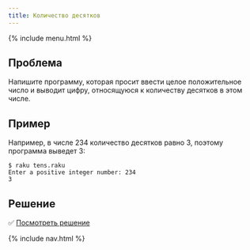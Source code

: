 ```yaml
---
title: Количество десятков
---
```


{% include menu.html %}

## Проблема

Напишите программу, которая просит ввести целое положительное число и выводит
цифру, относящуюся к количеству десятков в этом числе.

## Пример

Например, в числе 234 количество десятков равно 3, поэтому программа выведет 3:

```console
$ raku tens.raku
Enter a positive integer number: 234
3
```

## Решение

✅ [Посмотреть решение](solution)

{% include nav.html %}
